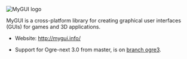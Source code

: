 ![MyGUI logo](http://mygui.info/images/MyGUI_Logo.png)

MyGUI is a cross-platform library for creating graphical user interfaces (GUIs) for games and 3D applications.

* Website: http://mygui.info/


* Support for Ogre-next 3.0 from master, is on [branch ogre3](https://github.com/MyGUI/mygui/tree/ogre3).
